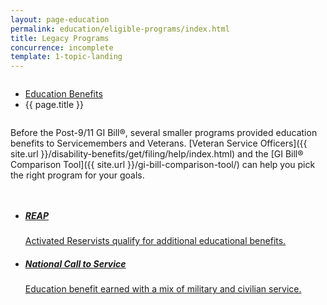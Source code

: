 ```yaml
---
layout: page-education
permalink: education/eligible-programs/index.html
title: Legacy Programs
concurrence: incomplete
template: 1-topic-landing
---
```


<div class="splash" markdown="0">
<div class="row" markdown="0">
<div class="small-12 columns" markdown="0">

<ul class="breadcrumbs" role="menubar" aria-label="Primary">
<li class="parent"><a href="{{ site.url }}/education/">Education Benefits</a></li>
<li class="active">{{ page.title }}</li>
</ul>

</div>
</div>
</div>

<div class="main" role="main" markdown="0">

<div class="section one" markdown="0">
<div class="primary" markdown="0">
<div class="row" markdown="0">
<div class="small-12 columns" markdown="1">

Before the Post-9/11 GI Bill®, several smaller programs provided education benefits to Servicemembers and Veterans. [Veteran Service Officers]({{ site.url }}/disability-benefits/get/filing/help/index.html) and the [GI Bill® Comparison Tool]({{ site.url }}/gi-bill-comparison-tool/) can help you pick the right program for your goals.

</div>
</div>
</div>

<div class="navigation">
  <div class="row">
    <div class="small-12 columns">
          <ul class="small-block-grid-1 medium-block-grid-3 cards small">
            <li>
              <a href="{{ site.url }}/education/eligible-programs/reap/">
                <h5>REAP</h5>
                <span>Activated Reservists qualify for additional educational benefits.</span>
              </a>
            </li>
            <li>
              <a href="{{ site.url }}/education/eligible-programs/call-to-service/">
                <h5>National Call to Service</h5>
                <span>Education benefit earned with a mix of military and civilian service.</span>
              </a>
            </li>
          </ul>
        </div>
      </div>
</div>

</div>
